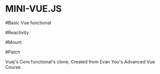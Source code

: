 # MINI-VUE.JS

#Basic Vue functional

#Reactivity

#Mount 

#Patch

Vuej's Core functional's clone, Created from Evan You's Advanced Vue Course.

